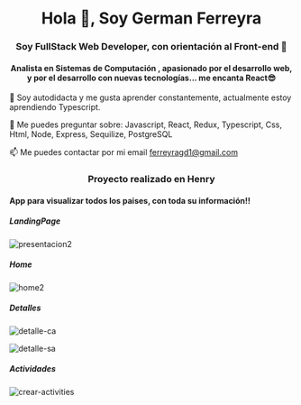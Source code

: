 <h1 align="center">Hola 👋, Soy German Ferreyra</h1>
<h3 align="center">Soy FullStack Web Developer, con orientación al Front-end 🚀</h3>
<h4 align="center">Analista en Sistemas de Computación , apasionado por el desarrollo web, y por el desarrollo con nuevas tecnologías... me encanta React😎</h4>

🌱 Soy autodidacta y me gusta aprender constantemente, actualmente estoy aprendiendo Typescript.

💬 Me puedes preguntar sobre: Javascript, React, Redux, Typescript, Css, Html, Node, Express, Sequilize, PostgreSQL

📫 Me puedes contactar por mi email ferreyragd1@gmail.com


<h3 align="center">Proyecto realizado en Henry </h3>
<h4 align="left">App para visualizar todos los paises, con toda su información!! </h4>


<h5 align="left"> LandingPage</h5>

![presentacion2](https://user-images.githubusercontent.com/70654012/146407826-bb43a0d8-df8d-460b-991e-25bd96e71ca4.png)


<h5 align="left">Home</h5>

![home2](https://user-images.githubusercontent.com/70654012/146407309-e0e114e2-f202-4f16-bd36-3de38eaf6aa1.png)

<h5 align="left">Detalles</h5>

![detalle-ca](https://user-images.githubusercontent.com/70654012/146405426-5ff279b4-4b90-43a1-b04d-98211b0d3252.png)

![detalle-sa](https://user-images.githubusercontent.com/70654012/146405647-6dd11367-afd6-4472-96a3-3975e2968f4c.png)

<h5 align="left">Actividades</h5>

![crear-activities](https://user-images.githubusercontent.com/70654012/146405782-c03f1267-ea96-4d3a-9644-c82120c543cc.png)



